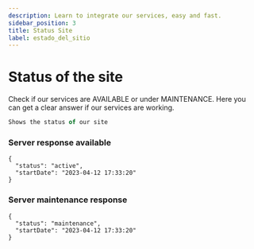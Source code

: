 ```yaml
---
description: Learn to integrate our services, easy and fast.
sidebar_position: 3
title: Status Site
label: estado_del_sitio
---
```


# Status of the site

Check if our services are AVAILABLE or under MAINTENANCE. Here you can get a clear answer if our services are working.


```jsx title="GET - https://sandbox.insospa.com/site/status"
Shows the status of our site
```

### Server response available

```
{
  "status": "active",
  "startDate": "2023-04-12 17:33:20"
}
```

### Server maintenance response

```
{
  "status": "maintenance",
  "startDate": "2023-04-12 17:33:20"
}
```
